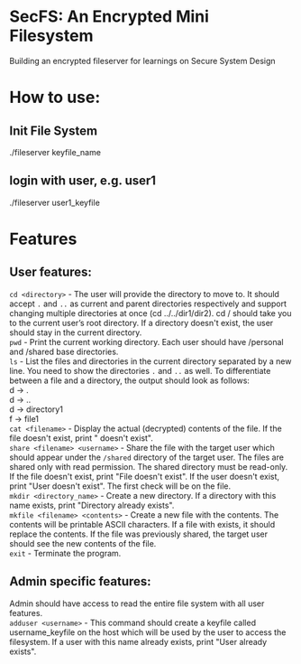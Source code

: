 # SecFS: An Encrypted Mini Filesystem
Building an encrypted fileserver for learnings on Secure System Design

# How to use:
## Init File System
./fileserver keyfile_name

## login with user, e.g. user1
./fileserver user1_keyfile

# Features

## User features:
`cd <directory>` -  The user will provide the directory to move to. It should accept `.` and `..` as current and parent directories respectively and support changing multiple directories at once (cd ../../dir1/dir2). cd / should take you to the current user’s root directory. If a directory doesn't exist, the user should stay in the current directory.  
`pwd` - Print the current working directory. Each user should have /personal and /shared base directories.  
`ls` -  List the files and directories in the current directory separated by a new line. You need to show the directories `.` and `..` as well. To differentiate between a file and a directory, the output should look as follows:  
d -> .  
d -> ..  
d -> directory1  
f -> file1  
`cat <filename>` - Display the actual (decrypted) contents of the file. If the file doesn't exist, print "<filename> doesn't exist".  
`share <filename> <username>` -  Share the file with the target user which should appear under the `/shared` directory of the target user. The files are shared only with read permission. The shared directory must be read-only. If the file doesn't exist, print "File <filename> doesn't exist". If the user doesn't exist, print "User <username> doesn't exist". The first check will be on the file.  
`mkdir <directory_name>` - Create a new directory. If a directory with this name exists, print "Directory already exists".  
`mkfile <filename> <contents>` - Create a new file with the contents. The contents will be printable ASCII characters. If a file with <filename> exists, it should replace the contents. If the file was previously shared, the target user should see the new contents of the file.  
`exit` - Terminate the program.  

## Admin specific features:
Admin should have access to read the entire file system with all user features.  
`adduser <username>`  - This command should create a keyfile called username_keyfile on the host which will be used by the user to access the filesystem. If a user with this name already exists, print "User <username> already exists".  
